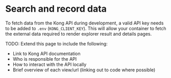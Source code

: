 # Search and record data

To fetch data from the Kong API during development, a valid API key
needs to be added to `.env` (`KONG_CLIENT_KEY`). This will allow your container
to fetch the external data required to render explorer result and details
pages.

TODO: Extend this page to include the following:

- Link to Kong API documentation
- Who is responsible for the API
- How to interact with the API locally
- Brief overview of each view/url (linking out to code where possible)
